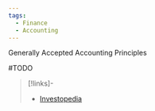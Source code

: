 ```yaml
---
tags:
  - Finance
  - Accounting
---
```

Generally Accepted Accounting Principles

#TODO 

> [!links]- 
> - [Investopedia](https://www.investopedia.com/terms/g/gaap.asp)